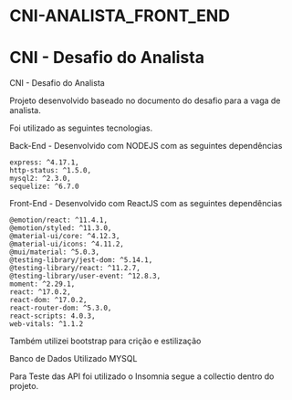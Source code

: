 # CNI-ANALISTA_FRONT_END

# CNI - Desafio do Analista
 CNI - Desafio do Analista

Projeto desenvolvido baseado no documento do desafio para a vaga de analista.

Foi utilizado as seguintes tecnologias.

Back-End - Desenvolvido com NODEJS com as seguintes dependências

    express: ^4.17.1,
    http-status: ^1.5.0,
    mysql2: ^2.3.0,
    sequelize: ^6.7.0

Front-End - Desenvolvido com ReactJS com as seguintes dependências
    
    
    
    @emotion/react: ^11.4.1,
    @emotion/styled: ^11.3.0,
    @material-ui/core: ^4.12.3,
    @material-ui/icons: ^4.11.2,
    @mui/material: ^5.0.3,
    @testing-library/jest-dom: ^5.14.1,
    @testing-library/react: ^11.2.7,
    @testing-library/user-event: ^12.8.3,
    moment: ^2.29.1,
    react: ^17.0.2,
    react-dom: ^17.0.2,
    react-router-dom: ^5.3.0,
    react-scripts: 4.0.3,
    web-vitals: ^1.1.2
 Também utilizei bootstrap para crição e estilização
    
Banco de Dados Utilizado MYSQL

Para Teste das API foi utilizado o Insomnia segue a collectio dentro do projeto.

